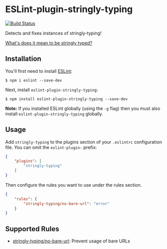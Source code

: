 ESLint-plugin-stringly-typing
=============================

[![Build Status](https://travis-ci.org/eddieantonio/eslint-plugin-stringly-typing.svg?branch=master)](https://travis-ci.org/eddieantonio/eslint-plugin-stringly-typing)

Detects and fixes instances of stringly-typing!

[What's does it mean to be stringly typed?][stringly-typed]


[stringly-typed]: http://wiki.c2.com/?StringlyTyped

## Installation

You'll first need to install [ESLint](http://eslint.org):

```
$ npm i eslint --save-dev
```

Next, install `eslint-plugin-stringly-typing`:

```
$ npm install eslint-plugin-stringly-typing --save-dev
```

**Note:** If you installed ESLint globally (using the `-g` flag) then you must also install `eslint-plugin-stringly-typing` globally.

## Usage

Add `stringly-typing` to the plugins section of your `.eslintrc` configuration file. You can omit the `eslint-plugin-` prefix:

```json
{
    "plugins": [
        "stringly-typing"
    ]
}
```


Then configure the rules you want to use under the rules section.

```json
{
    "rules": {
        "stringly-typing/no-bare-url": "error"
    }
}
```

## Supported Rules

* [stringly-typing/no-bare-url](docs/rules/no-bare-url.md): Prevent usage of bare URLs

